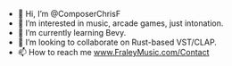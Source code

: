 - 👋 Hi, I’m @ComposerChrisF
- 👀 I’m interested in music, arcade games, just intonation.
- 🌱 I’m currently learning Bevy.
- 💞️ I’m looking to collaborate on Rust-based VST/CLAP.
- 📫 How to reach me www.FraleyMusic.com/Contact

<!---
ComposerChrisF/ComposerChrisF is a ✨ special ✨ repository because its `README.md` (this file) appears on your GitHub profile.
You can click the Preview link to take a look at your changes.
--->
